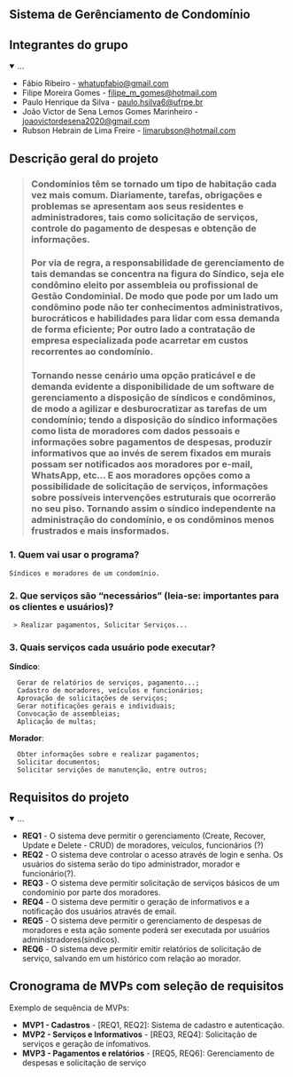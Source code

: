 ## Sistema de Gerênciamento de Condomínio

## Integrantes do grupo 
<details open>
 <summary>...</summary>

 * Fábio Ribeiro - whatupfabio@gmail.com
 * Filipe Moreira Gomes - filipe_m_gomes@hotmail.com
 * Paulo Henrique da Silva - paulo.hsilva6@ufrpe.br
 * João Victor de Sena Lemos Gomes Marinheiro - joaovictordesena2020@gmail.com
 * Rubson Hebrain de Lima Freire - limarubson@hotmail.com
</details>

## Descrição geral do projeto 

>### Condomínios têm se tornado um tipo de habitação cada vez mais comum. Diariamente, tarefas, obrigações e problemas se apresentam aos seus residentes e administradores, tais como solicitação de serviços, controle do pagamento de despesas e obtenção de informações. 
>### Por via de regra, a responsabilidade de gerenciamento de tais demandas se concentra na figura do Síndico, seja ele condômino eleito por assembleia ou profissional de Gestão Condominial. De modo que pode por um lado um condômino pode não ter conhecimentos administrativos, burocráticos e habilidades para lidar com essa demanda de forma eficiente; Por outro lado a contratação de empresa especializada pode acarretar em custos recorrentes ao condomínio. 
>### Tornando nesse cenário uma opção praticável e de demanda evidente a disponibilidade de um software de gerenciamento a disposição de síndicos e condôminos, de modo a agilizar e desburocratizar as tarefas de um condomínio; tendo a disposição do síndico informações como lista de moradores com dados pessoais e informações sobre pagamentos de despesas, produzir informativos que ao invés de serem fixados em murais possam ser notificados aos moradores por e-mail, WhatsApp, etc... E aos moradores opções como a possibilidade de solicitação de serviços, informações sobre possíveis intervenções estruturais que ocorrerão no seu piso. Tornando assim o síndico independente na administração do condomínio, e os condôminos menos frustrados e mais insformados.

 ### 1. Quem vai usar o programa?
	Síndicos e moradores de um condomínio.
 ### 2. Que serviços são “necessários” (leia-se: importantes para os clientes e usuários)?
	 > Realizar pagamentos, Solicitar Serviços...
 ### 3. Quais serviços cada usuário pode executar?
**Síndico**:

	  Gerar de relatórios de serviços, pagamento...;
	  Cadastro de moradores, veículos e funcionários;
	  Aprovação de solicitações de serviços;
	  Gerar notificações gerais e individuais;
	  Convocação de assembleias;
	  Aplicação de multas;
**Morador**:
	  
	  Obter informações sobre e realizar pagamentos;
	  Solicitar documentos;
	  Solicitar servições de manutenção, entre outros;
	   
	  
	 


## Requisitos do projeto

<details open>
 <summary>...</summary>
 
 * **REQ1** - O sistema deve permitir o gerenciamento (Create, Recover, Update e Delete - CRUD) de moradores, veículos, funcionários (?) 
 * **REQ2** - O sistema deve controlar o acesso através de login e senha. Os usuários do sistema serão do tipo administrador, morador e funcionário(?).
 * **REQ3** - O sistema deve permitir solicitação de serviços básicos de um condomínio por parte dos moradores.
 * **REQ4** - O sistema deve permitir o geração de informativos e a notificação dos usuários através de email.
 * **REQ5** - O sistema deve permitir o gerenciamento de despesas de moradores e esta ação somente poderá ser executada por usuários administradores(síndicos).
 * **REQ6** - O sistema deve permitir emitir relatórios de solicitação de serviço, salvando em um histórico com relação ao morador.
 </details >
 
## Cronograma de MVPs com seleção de requisitos
Exemplo de sequência de MVPs:
* **MVP1 - Cadastros** - [REQ1, REQ2]: Sistema de cadastro e autenticação.
* **MVP2 - Serviços e Informativos** - [REQ3, REQ4]: Solicitação de serviços e geração de infomativos.
* **MVP3 - Pagamentos e relatórios** - [REQ5, REQ6]: Gerenciamento de despesas e solicitação de serviço
